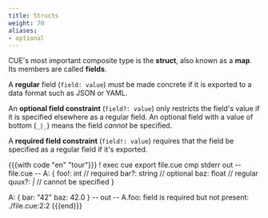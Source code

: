 ```yaml
---
title: Structs
weight: 70
aliases:
- optional
---
```


CUE's most important composite type is the **struct**,
also known as a **map**.
Its members are called **fields**.

A **regular** field (`field: value`) *must* be made concrete if it is exported
to a data format such as JSON or YAML.

An **optional field constraint** (`field?: value`) only restricts the field's
value if it is specified elsewhere as a regular field.
An optional field with a value of bottom (`_|_`) means the field *cannot* be
specified.

A **required field constraint** (`field!: value`) requires that the field be
specified as a regular field if it's exported.

{{{with code "en" "tour"}}}
! exec cue export file.cue
cmp stderr out
-- file.cue --
A: {
	foo!:  int    // required
	bar?:  string // optional
	baz:   float  // regular
	quux?: _|_    // cannot be specified
}

A: {
	bar: "42"
	baz: 42.0
}
-- out --
A.foo: field is required but not present:
    ./file.cue:2:2
{{{end}}}
